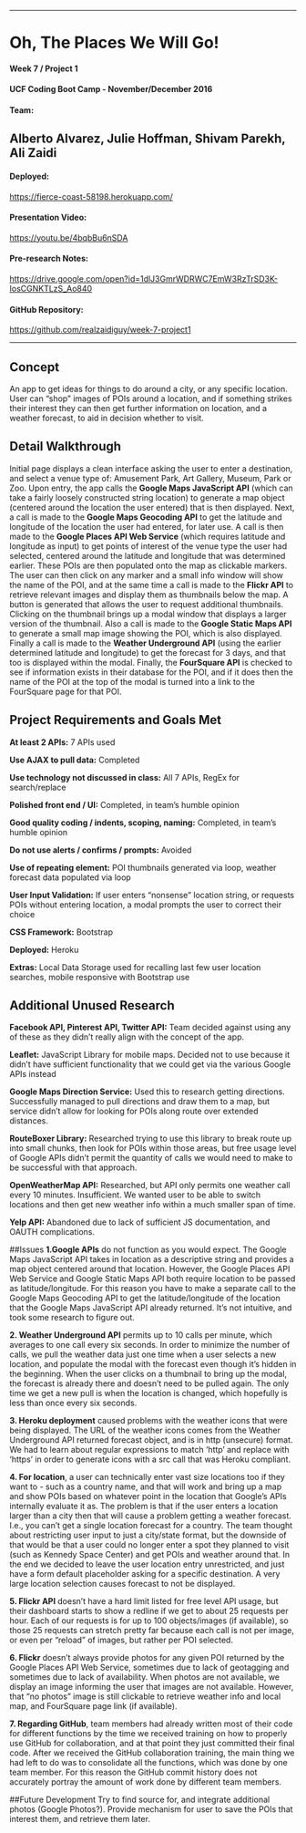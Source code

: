 -----------------------------------------
# Oh, The Places We Will Go!

#### Week 7 / Project 1
#### UCF Coding Boot Camp - November/December 2016

#### Team:
Alberto Alvarez, Julie Hoffman, Shivam Parekh, Ali Zaidi
-----------------------------------------

#### Deployed:
https://fierce-coast-58198.herokuapp.com/

#### Presentation Video:
https://youtu.be/4bqbBu6nSDA

#### Pre-research Notes:
https://drive.google.com/open?id=1dlJ3GmrWDRWC7EmW3RzTrSD3K-IosCGNKTLzS_Ao840

#### GitHub Repository:
https://github.com/realzaidiguy/week-7-project1

-----------------------------------------

## Concept
An app to get ideas for things to do around a city, or any specific location. User can “shop” images of POIs around a location, and if something strikes their interest they can then get further information on location, and a weather forecast, to aid in decision whether to visit.

## Detail Walkthrough
Initial page displays a clean interface asking the user to enter a destination, and select a venue type of: Amusement Park, Art Gallery, Museum, Park or Zoo. Upon entry, the app calls the **Google Maps JavaScript API** (which can take a fairly loosely constructed string location) to generate a map object (centered around the location the user entered) that is then displayed. Next, a call is made to the **Google Maps Geocoding API** to get the latitude and longitude of the location the user had entered, for later use. A call is then made to the **Google Places API Web Service** (which requires latitude and longitude as input) to get points of interest of the venue type the user had selected, centered around the latitude and longitude that was determined earlier. These POIs are then populated onto the map as clickable markers. The user can then click on any marker and a small info window will show the name of the POI, and at the same time a call is made to the **Flickr API** to retrieve relevant images and display them as thumbnails below the map. A button is generated that allows the user to request additional thumbnails. Clicking on the thumbnail brings up a modal window that displays a larger version of the thumbnail. Also a call is made to the **Google Static Maps API** to generate a small map image showing the POI, which is also displayed. Finally a call is made to the **Weather Underground API** (using the earlier determined latitude and longitude) to get the forecast for 3 days, and that too is displayed within the modal. Finally, the **FourSquare API** is checked to see if information exists in their database for the POI, and if it does then the name of the POI at the top of the modal is turned into a link to the FourSquare page for that POI.

## Project Requirements and Goals Met
**At least 2 APIs:** 7 APIs used

**Use AJAX to pull data:** Completed

**Use technology not discussed in class:** All 7 APIs, RegEx for search/replace

**Polished front end / UI:** Completed, in team’s humble opinion

**Good quality coding / indents, scoping, naming:** Completed, in team’s humble opinion

**Do not use alerts / confirms / prompts:** Avoided

**Use of repeating element:** POI thumbnails generated via loop, weather forecast data populated via loop

**User Input Validation:** If user enters “nonsense” location string, or requests POIs without entering location, a modal prompts the user to correct their choice

**CSS Framework:** Bootstrap

**Deployed:** Heroku

**Extras:** Local Data Storage used for recalling last few user location searches, mobile responsive with Bootstrap use

## Additional Unused Research
**Facebook API, Pinterest API, Twitter API:** Team decided against using any of these as they didn’t really align with the concept of the app.

**Leaflet:** JavaScript Library for mobile maps. Decided not to use because it didn’t have sufficient functionality that we could get via the various Google APIs instead

**Google Maps Direction Service:** Used this to research getting directions. Successfully managed to pull directions and draw them to a map, but service didn’t allow for looking for POIs along route over extended distances.

**RouteBoxer Library:** Researched trying to use this library to break route up into small chunks, then look for POIs within those areas, but free usage level of Google APIs didn’t permit the quantity of calls we would need to make to be successful with that approach.

**OpenWeatherMap API:** Researched, but API only permits one weather call every 10 minutes. Insufficient. We wanted user to be able to switch locations and then get new weather info within a much smaller span of time.

**Yelp API:** Abandoned due to lack of sufficient JS documentation, and OAUTH complications.

##Issues
**1.Google APIs** do not function as you would expect. The Google Maps JavaScript API takes in location as a descriptive string and provides a map object centered around that location. However, the Google Places API Web Service and Google Static Maps API both require location to be passed as latitude/longitude. For this reason you have to make a separate call to the Google Maps Geocoding API to get the latitude/longitude of the location that the Google Maps JavaScript API already returned. It’s not intuitive, and took some research to figure out.

**2. Weather Underground API** permits up to 10 calls per minute, which averages to one call every six seconds. In order to minimize the number of calls, we pull the weather data just one time when a user selects a new location, and populate the modal with the forecast even though it’s hidden in the beginning. When the user clicks on a thumbnail to bring up the modal, the forecast is already there and doesn’t need to be pulled again. The only time we get a new pull is when the location is changed, which hopefully is less than once every six seconds.

**3. Heroku deployment** caused problems with the weather icons that were being displayed. The URL of the weather icons comes from the Weather Underground API returned forecast object, and is in http (unsecure) format. We had to learn about regular expressions to match ‘http’ and replace with ‘https’ in order to generate icons with a src call that was Heroku compliant.

**4. For location**, a user can technically enter vast size locations too if they want to - such as a country name, and that will work and bring up a map and show POIs based on whatever point in the location that Google’s APIs internally evaluate it as. The problem is that if the user enters a location larger than a city then that will cause a problem getting a weather forecast. I.e., you can’t get a single location forecast for a country. The team thought about restricting user input to just a city/state format, but the downside of that would be that a user could no longer enter a spot they planned to visit (such as Kennedy Space Center) and get POIs and weather around that. In the end we decided to leave the user location entry unrestricted, and just have a form default placeholder asking for a specific destination. A very large location selection causes forecast to not be displayed.

**5. Flickr API** doesn’t have a hard limit listed for free level API usage, but their dashboard starts to show a redline if we get to about 25 requests per hour. Each of our requests is for up to 100 objects/images (if available), so those 25 requests can stretch pretty far because each call is not per image, or even per “reload” of images, but rather per POI selected.

**6. Flickr** doesn’t always provide photos for any given POI returned by the Google Places API Web Service, sometimes due to lack of geotagging and sometimes due to lack of availability. When photos are not available, we display an image informing the user that images are not available. However, that “no photos” image is still clickable to retrieve weather info and local map, and FourSquare page link (if available).

**7. Regarding GitHub**, team members had already written most of their code for different functions by the time we received training on how to properly use GitHub for collaboration, and at that point they just committed their final code. After we received the GitHub collaboration training, the main thing we had left to do was to consolidate all the functions, which was done by one team member. For this reason the GitHub commit history does not accurately portray the amount of work done by different team members.

##Future Development
Try to find source for, and integrate additional photos (Google Photos?). Provide mechanism for user to save the POIs that interest them, and retrieve them later.